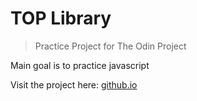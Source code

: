 # TOP Library 
> Practice Project for The Odin Project

Main goal is to practice javascript

Visit the project here: [github.io](https://billi0ns.github.io/TOP-library/)
